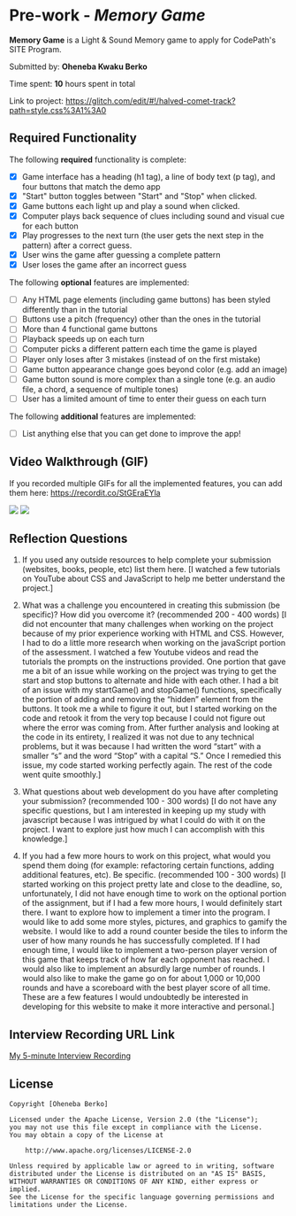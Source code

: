 # Pre-work - *Memory Game*

**Memory Game** is a Light & Sound Memory game to apply for CodePath's SITE Program. 

Submitted by: **Oheneba Kwaku Berko**

Time spent: **10** hours spent in total

Link to project: https://glitch.com/edit/#!/halved-comet-track?path=style.css%3A1%3A0

## Required Functionality

The following **required** functionality is complete:

* [X] Game interface has a heading (h1 tag), a line of body text (p tag), and four buttons that match the demo app
* [X] "Start" button toggles between "Start" and "Stop" when clicked. 
* [X] Game buttons each light up and play a sound when clicked. 
* [X] Computer plays back sequence of clues including sound and visual cue for each button
* [X] Play progresses to the next turn (the user gets the next step in the pattern) after a correct guess. 
* [X] User wins the game after guessing a complete pattern
* [X] User loses the game after an incorrect guess

The following **optional** features are implemented:

* [ ] Any HTML page elements (including game buttons) has been styled differently than in the tutorial
* [ ] Buttons use a pitch (frequency) other than the ones in the tutorial
* [ ] More than 4 functional game buttons
* [ ] Playback speeds up on each turn
* [ ] Computer picks a different pattern each time the game is played
* [ ] Player only loses after 3 mistakes (instead of on the first mistake)
* [ ] Game button appearance change goes beyond color (e.g. add an image)
* [ ] Game button sound is more complex than a single tone (e.g. an audio file, a chord, a sequence of multiple tones)
* [ ] User has a limited amount of time to enter their guess on each turn

The following **additional** features are implemented:

- [ ] List anything else that you can get done to improve the app!

## Video Walkthrough (GIF)

If you recorded multiple GIFs for all the implemented features, you can add them here:
https://recordit.co/StGEraEYla

![](gif3-link-here)
![](gif4-link-here)

## Reflection Questions
1. If you used any outside resources to help complete your submission (websites, books, people, etc) list them here. 
[I watched a few tutorials on YouTube about CSS and JavaScript to help me better understand the project.]

2. What was a challenge you encountered in creating this submission (be specific)? How did you overcome it? (recommended 200 - 400 words) 
[I did not encounter that many challenges when working on the project because of my prior experience working with HTML and CSS.
However, I had to do a little more research when working on the javaScript portion of the assessment. 
I watched a few Youtube videos and read the tutorials the prompts on the instructions provided. 
One portion that gave me a bit of an issue while working on the project was trying to get the start and stop buttons to alternate and hide with each other. 
I had a bit of an issue with my startGame() and stopGame() functions, specifically the portion of adding and removing the “hidden” element from the buttons. 
It took me a while to figure it out, but I started working on the code and retook it from the very top because I could not figure out where the error was coming from.
 After further analysis and looking at the code in its entirety, I realized it was not due to any technical problems,
 but it was because I had written the word “start” with a smaller “s” and the word “Stop” with a capital “S.” 
Once I remedied this issue, my code started working perfectly again. The rest of the code went quite smoothly.]

3. What questions about web development do you have after completing your submission? (recommended 100 - 300 words) 
[I do not have any specific questions, but I am interested in keeping up my study with javascript because I was intrigued by 
what I could do with it on the project. I want to explore just how much I can accomplish with this knowledge.]

4. If you had a few more hours to work on this project, what would you spend them doing (for example: refactoring certain functions, adding additional features, etc). Be specific. (recommended 100 - 300 words) 
[I started working on this project pretty late and close to the deadline, so, unfortunately, I did not have enough time to work on the optional portion of the assignment,
but if I had a few more hours, I would definitely start there. I want to explore how to implement a timer into the program.
I would like to add some more styles, pictures, and graphics to gamify the website. 
I would like to add a round counter beside the tiles to inform the user of how many rounds he has successfully completed.
If I had enough time, I would like to implement a two-person player version of this game that keeps track of how far each opponent has reached.
I would also like to implement an absurdly large number of rounds.
I would also like to make the game go on for about 1,000 or 10,000 rounds and have a scoreboard with the best player score of all time.
These are a few features I would undoubtedly be interested in developing for this website to make it more interactive and personal.]



## Interview Recording URL Link

[My 5-minute Interview Recording](https://www.loom.com/share/462a0ba9746740d58fbf706d22ec504a)


## License

    Copyright [Oheneba Berko]

    Licensed under the Apache License, Version 2.0 (the "License");
    you may not use this file except in compliance with the License.
    You may obtain a copy of the License at

        http://www.apache.org/licenses/LICENSE-2.0

    Unless required by applicable law or agreed to in writing, software
    distributed under the License is distributed on an "AS IS" BASIS,
    WITHOUT WARRANTIES OR CONDITIONS OF ANY KIND, either express or implied.
    See the License for the specific language governing permissions and
    limitations under the License.
